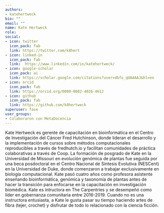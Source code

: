 ```yaml
---
authors:
- katehertweck
bio: ""
email: ""
name: Kate Hertweck
role:
social:
- icon: twitter
  icon_pack: fab
  link: https://twitter.com/k8hert
- icon: linked-in
  icon_pack: fab
  link:  https://www.linkedin.com/in/katehertweck/
- icon: google-scholar
  icon_pack: ai
  link: https://scholar.google.com/citations?user=dbfo_qUAAAAJ&hl=en
- icon: orcid
  icon_pack: fab
  link: https://orcid.org/0000-0002-4026-4612
- icon: github
  icon_pack: fab
  link: https://github.com/k8hertweck
superuser: fase
user_groups:
- Colaboraron con MetaDocencia
---
```


Kate Hertweck es gerente de capacitación en bioinformática en el Centro de Investigación del Cáncer Fred Hutchinson, donde lideran el desarrollo y la  implementación de cursos sobre métodos computacionales reproducibles a través de fredhutch.io y facilitan comunidades de práctica colaborativas a través de Coop. La formación de posgrado de Kate en la Universidad de Missouri en evolución genómica de plantas fue seguida por una beca posdoctoral en el Centro Nacional de Síntesis Evolutiva (NESCent) en la Universidad de Duke, donde comenzaron a trabajar exclusivamente en biología computacional. Kate pasó cuatro años como profesora asistente enseñando bioinformática, genómica y taxonomía de plantas antes de hacer la transición para enfocarse en la capacitación en investigación biomédica. Kate es intructora en The Carpentries y se desempeñó como líder en gobernanza comunitaria entre 2016-2019. Cuando no es una instructora entusiasta, a Kate le gusta pasar su tiempo haciendo artes de fibra (tejer, crochet) y disfrutar de todo lo relacionado con la ciencia ficción.
